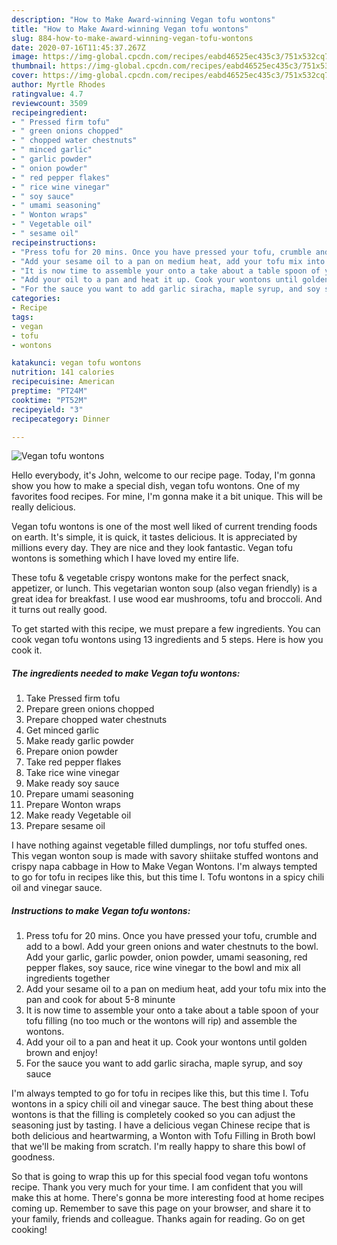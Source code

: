 ```yaml
---
description: "How to Make Award-winning Vegan tofu wontons"
title: "How to Make Award-winning Vegan tofu wontons"
slug: 884-how-to-make-award-winning-vegan-tofu-wontons
date: 2020-07-16T11:45:37.267Z
image: https://img-global.cpcdn.com/recipes/eabd46525ec435c3/751x532cq70/vegan-tofu-wontons-recipe-main-photo.jpg
thumbnail: https://img-global.cpcdn.com/recipes/eabd46525ec435c3/751x532cq70/vegan-tofu-wontons-recipe-main-photo.jpg
cover: https://img-global.cpcdn.com/recipes/eabd46525ec435c3/751x532cq70/vegan-tofu-wontons-recipe-main-photo.jpg
author: Myrtle Rhodes
ratingvalue: 4.7
reviewcount: 3509
recipeingredient:
- " Pressed firm tofu"
- " green onions chopped"
- " chopped water chestnuts"
- " minced garlic"
- " garlic powder"
- " onion powder"
- " red pepper flakes"
- " rice wine vinegar"
- " soy sauce"
- " umami seasoning"
- " Wonton wraps"
- " Vegetable oil"
- " sesame oil"
recipeinstructions:
- "Press tofu for 20 mins. Once you have pressed your tofu, crumble and add to a bowl. Add your green onions and water chestnuts to the bowl. Add your garlic, garlic powder, onion powder, umami seasoning, red pepper flakes, soy sauce, rice wine vinegar to the bowl and mix all ingredients together"
- "Add your sesame oil to a pan on medium heat, add your tofu mix into the pan and cook for about 5-8 minunte"
- "It is now time to assemble your onto a take about a table spoon of your tofu filling (no too much or the wontons will rip) and assemble the wontons."
- "Add your oil to a pan and heat it up. Cook your wontons until golden brown and enjoy!"
- "For the sauce you want to add garlic siracha, maple syrup, and soy sauce"
categories:
- Recipe
tags:
- vegan
- tofu
- wontons

katakunci: vegan tofu wontons 
nutrition: 141 calories
recipecuisine: American
preptime: "PT24M"
cooktime: "PT52M"
recipeyield: "3"
recipecategory: Dinner

---
```



![Vegan tofu wontons](https://img-global.cpcdn.com/recipes/eabd46525ec435c3/751x532cq70/vegan-tofu-wontons-recipe-main-photo.jpg)

Hello everybody, it's John, welcome to our recipe page. Today, I'm gonna show you how to make a special dish, vegan tofu wontons. One of my favorites food recipes. For mine, I'm gonna make it a bit unique. This will be really delicious.

Vegan tofu wontons is one of the most well liked of current trending foods on earth. It's simple, it is quick, it tastes delicious. It is appreciated by millions every day. They are nice and they look fantastic. Vegan tofu wontons is something which I have loved my entire life.

These tofu &amp; vegetable crispy wontons make for the perfect snack, appetizer, or lunch. This vegetarian wonton soup (also vegan friendly) is a great idea for breakfast. I use wood ear mushrooms, tofu and broccoli. And it turns out really good.


To get started with this recipe, we must prepare a few ingredients. You can cook vegan tofu wontons using 13 ingredients and 5 steps. Here is how you cook it.

<!--inarticleads1-->

##### The ingredients needed to make Vegan tofu wontons:

1. Take  Pressed firm tofu
1. Prepare  green onions chopped
1. Prepare  chopped water chestnuts
1. Get  minced garlic
1. Make ready  garlic powder
1. Prepare  onion powder
1. Take  red pepper flakes
1. Take  rice wine vinegar
1. Make ready  soy sauce
1. Prepare  umami seasoning
1. Prepare  Wonton wraps
1. Make ready  Vegetable oil
1. Prepare  sesame oil


I have nothing against vegetable filled dumplings, nor tofu stuffed ones. This vegan wonton soup is made with savory shiitake stuffed wontons and crispy napa cabbage in How to Make Vegan Wontons. I&#39;m always tempted to go for tofu in recipes like this, but this time I. Tofu wontons in a spicy chili oil and vinegar sauce. 

<!--inarticleads2-->

##### Instructions to make Vegan tofu wontons:

1. Press tofu for 20 mins. Once you have pressed your tofu, crumble and add to a bowl. Add your green onions and water chestnuts to the bowl. Add your garlic, garlic powder, onion powder, umami seasoning, red pepper flakes, soy sauce, rice wine vinegar to the bowl and mix all ingredients together
1. Add your sesame oil to a pan on medium heat, add your tofu mix into the pan and cook for about 5-8 minunte
1. It is now time to assemble your onto a take about a table spoon of your tofu filling (no too much or the wontons will rip) and assemble the wontons.
1. Add your oil to a pan and heat it up. Cook your wontons until golden brown and enjoy!
1. For the sauce you want to add garlic siracha, maple syrup, and soy sauce


I&#39;m always tempted to go for tofu in recipes like this, but this time I. Tofu wontons in a spicy chili oil and vinegar sauce. The best thing about these wontons is that the filling is completely cooked so you can adjust the seasoning just by tasting. I have a delicious vegan Chinese recipe that is both delicious and heartwarming, a Wonton with Tofu Filling in Broth bowl that we&#39;ll be making from scratch. I&#39;m really happy to share this bowl of goodness. 

So that is going to wrap this up for this special food vegan tofu wontons recipe. Thank you very much for your time. I am confident that you will make this at home. There's gonna be more interesting food at home recipes coming up. Remember to save this page on your browser, and share it to your family, friends and colleague. Thanks again for reading. Go on get cooking!
